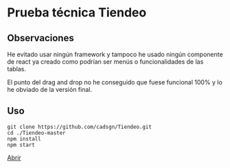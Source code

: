 # Prueba técnica Tiendeo

## Observaciones 

He evitado usar ningún framework y tampoco he usado ningún componente de react ya creado como podrían ser menús o funcionalidades de las tablas.

El punto del drag and drop no he conseguido que fuese funcional 100% y lo he obviado de la versión final.

## Uso

```
git clone https://github.com/cadsgn/Tiendeo.git
cd ./Tiendeo-master
npm install
npm start
```
[Abrir](http://localhost:3000/)
